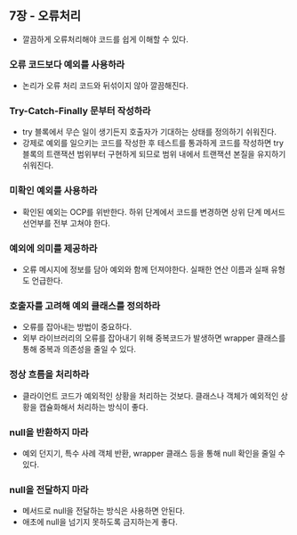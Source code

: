 ## 7장 - 오류처리

- 깔끔하게 오류처리해야 코드를 쉽게 이해할 수 있다.

### 오류 코드보다 예외를 사용하라
- 논리가 오류 처리 코드와 뒤섞이지 않아 깔끔해진다.

### Try-Catch-Finally 문부터 작성하라
- try 블록에서 무슨 일이 생기든지 호출자가 기대하는 상태를 정의하기 쉬워진다.
- 강제로 예외를 일으키는 코드를 작성한 후 테스트를 통과하게 코드를 작성하면 try 블록의 트랜잭션
범위부터 구현하게 되므로 범위 내에서 트랜잭션 본질을 유지하기 쉬워진다.

### 미확인 예외를 사용하라
- 확인된 예외는 OCP를 위반한다.
하위 단계에서 코드를 변경하면 상위 단계 메서드 선언부를 전부 고쳐야 한다.

### 예외에 의미를 제공하라
- 오류 메시지에 정보를 담아 예외와 함께 던져야한다. 실패한 연산 이름과 실패 유형도 언급한다.

### 호출자를 고려해 예외 클래스를 정의하라
- 오류를 잡아내는 방법이 중요하다.
- 외부 라이브러리의 오류를 잡아내기 위해 중복코드가 발생하면 wrapper 클래스를 통해
중복과 의존성을 줄일 수 있다.

### 정상 흐름을 처리하라
- 클라이언트 코드가 예외적인 상황을 처리하는 것보다. 클래스나 객체가 예외적인 상황을
캡슐화해서 처리하는 방식이 좋다.

### null을 반환하지 마라
- 예외 던지기, 특수 사례 객체 반환, wrapper 클래스 등을 통해 null 확인을 줄일 수 있다.

### null을 전달하지 마라
- 메서드로 null을 전달하는 방식은 사용하면 안된다.
- 애초에 null을 넘기지 못하도록 금지하는게 좋다.
